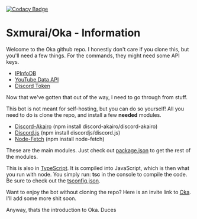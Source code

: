 [![Codacy Badge](https://api.codacy.com/project/badge/Grade/e446b572cbd0458cab438f6ef4a79ed9)](https://www.codacy.com/manual/Sxmurai/Oka?utm_source=github.com&amp;utm_medium=referral&amp;utm_content=Sxmurai/Oka&amp;utm_campaign=Badge_Grade)

# Sxmurai/Oka - Information

Welcome to the Oka github repo. I honestly don't care if you clone this, but you'll need a few things.
For the commands, they might need some API keys.

  - [IPInfoDB](https://ipinfodb.com/api)
  - [YouTube Data API](https://developers.google.com/youtube/v3/getting-started)
  - [Discord Token](https://discordapp.com/developers/applications)
  
Now that we've gotten that out of the way, I need to go through from stuff.

This bot is not meant for self-hosting, but you can do so yourself! All you need to do is clone the repo, and install a few **needed** modules. 

  - [Discord-Akairo](https://discord-akairo.github.io/#/) (npm install discord-akairo/discord-akairo)
  - [Discord.js](https://discord.js.org/#/) (npm install discordjs/discord.js)
  - [Node-Fetch](https://www.npmjs.com/package/node-fetch) (npm install node-fetch)
  
These are the main modules. Just check out [package.json](https://github.com/Sxmurai/Oka/blob/master/package.json) to get the rest of the modules.

This is also in [TypeScript](https://www.typescriptlang.org). It is compiled into JavaScript, which is then what you run with node.
You simply run: **tsc** in the console to compile the code. Be sure to check out the [tsconfig.json](https://github.com/Sxmurai/Oka/blob/master/tsconfig.json).

Want to enjoy the bot without cloning the repo? Here is an invite link to [Oka](https://discordapp.com/oauth2/authorize?client_id=663077021487988746&scope=bot&permissions=8). I'll add some more shit soon.

Anyway, thats the introduction to Oka. Duces
